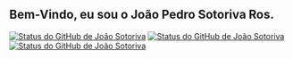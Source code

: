 ## Bem-Vindo, eu sou o João Pedro Sotoriva Ros.

<!--Trabalhando como desenvolvedor na [Dataexport](https://www.dataexport.com.br), estudante de engenharia de software, atualmete no 7 semestre e -->



<!--Here are some ideas to get you started:

- 🔭 I’m currently working on ...
- 🌱 I’m currently learning ...
- 👯 I’m looking to collaborate on ...
- 🤔 I’m looking for help with ...
- 💬 Ask me about ...
- 📫 How to reach me: ...
- 😄 Pronouns: ...
- ⚡ Fun fact: ...
-->

[![Status do GitHub de João Sotoriva](https://github-readme-stats.vercel.app/api?username=Sotoriva&theme=dracula&show_icons=true)](https://github.com/sotoriva/github-readme-stats)
[![Status do GitHub de João Sotoriva](https://github-readme-stats-eight-theta.vercel.app/api/top-langs/?username=Sotoriva&layout=compact&langs_count=10&theme=dracula)](https://github.com/sotoriva/github-readme-stats)
[![Status do GitHub de João Sotoriva](https://github-readme-stats.vercel.app/api/wakatime?username=Sotoriva&theme=dracula&layout=compact)](https://github.com/sotoriva/github-readme-stats)
